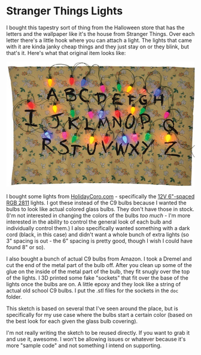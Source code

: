 # Stranger Things Lights

I bought this tapestry sort of thing from the Halloween store that has the letters and the wallpaper like it's the house from Stranger Things. Over each letter there's a little hook where you can attach a light. The lights that came with it are kinda janky cheap things and they just stay on or they blink, but that's it. Here's what that original item looks like:

![The tapestry thing](doc/tapestry.jpg)

I bought some lights from [HolidayCoro.com](http://holidaycoro.com) - specifically the [12V 6"-spaced RGB 2811](http://www.holidaycoro.com/6-Inch-Pixel-Node-String-Waterproof-Plug-12v-p/712-wp.htm) lights. I got these instead of the C9 bulbs because I wanted the bulbs to look like actual colored glass bulbs. They don't have those in stock. (I'm not interested in changing the colors of the bulbs _too much_ - I'm more interested in the ability to control the general look of each bulb and individually control them.) I also specifically wanted something with a dark cord (black, in this case) and didn't want a whole bunch of extra lights (so 3" spacing is out - the 6" spacing is pretty good, though I wish I could have found 8" or so).

I also bought a bunch of actual C9 bulbs from Amazon. I took a Dremel and cut the end of the metal part of the bulb off. After you clean up some of the glue on the inside of the metal part of the bulb, they fit snugly over the top of the lights. I 3D printed some fake "sockets" that fit over the base of the lights once the bulbs are on. A little epoxy and they look like a string of actual old school C9 bulbs. I put the .stl files for the sockets in the `doc` folder.

This sketch is based on several that I've seen around the place, but is specifically for my use case where the bulbs start a certain color (based on the best look for each given the glass bulb covering).

I'm not really writing the sketch to be reused directly. If you want to grab it and use it, awesome. I won't be allowing issues or whatever because it's more "sample code" and not something I intend on supporting.
